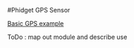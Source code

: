 #Phidget GPS Sensor

[Basic GPS example](https://github.com/RIAEvangelist/node-phidget-API/blob/master/examples/GPS.js)

ToDo : map out module and describe use